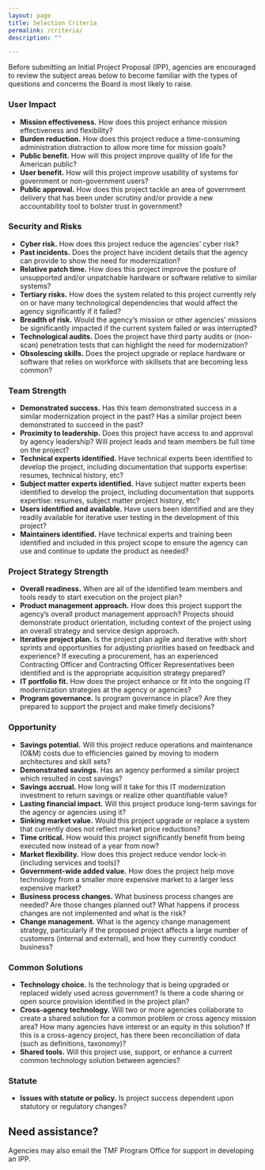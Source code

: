 ```yaml
---
layout: page
title: Selection Criteria
permalink: /criteria/
description: ""

---
```


Before submitting an Initial Project Proposal (IPP), agencies are encouraged to review the subject areas below to become familiar with the types of questions and concerns the Board is most likely to raise. 

### User Impact
- **Mission effectiveness.** How does this project enhance mission effectiveness and flexibility?
- **Burden reduction.** How does this project reduce a time-consuming administration distraction to allow more time for mission goals?
- **Public benefit.** How will this project improve quality of life for the American public?
- **User benefit.** How will this project improve usability of systems for government or non-government users?
- **Public approval.** How does this project tackle an area of government delivery that has been under scrutiny and/or provide a new accountability tool to bolster trust in government?

### Security and Risks
- **Cyber risk.** How does this project reduce the agencies’ cyber risk?
- **Past incidents.** Does the project have incident details that the agency can provide to show the need for modernization?
- **Relative patch time.** How does this project improve the posture of unsupported and/or unpatchable hardware or software relative to similar systems?
- **Tertiary risks.** How does the system related to this project currently rely on or have many technological dependencies that would affect the agency significantly if it failed?
- **Breadth of risk.** Would the agency’s mission or other agencies’ missions be significantly impacted if the current system failed or was interrupted?
- **Technological audits.** Does the project have third party audits or (non-scan) penetration tests that can highlight the need for modernization?
- **Obsolescing skills.** Does the project upgrade or replace hardware or software that relies on workforce with skillsets that are becoming less common?

### Team Strength
- **Demonstrated success.** Has this team demonstrated success in a similar modernization project in the past? Has a similar project been demonstrated to succeed in the past?
- **Proximity to leadership.** Does this project have access to and approval by agency leadership? Will project leads and team members be full time on the project?
- **Technical experts identified.** Have technical experts been identified to develop the project, including documentation that supports expertise: resumes, technical history, etc?
- **Subject matter experts identified.** Have subject matter experts been identified to develop the project, including documentation that supports expertise: resumes, subject matter project history, etc?
- **Users identified and available.** Have users been identified and are they readily available for iterative user testing in the development of this project?
- **Maintainers identified.** Have technical experts and training been identified and included in this project scope to ensure the agency can use and continue to update the product as needed?


### Project Strategy Strength
- **Overall readiness.** When are all of the identified team members and tools ready to start execution on the project plan?
- **Product management approach.** How does this project support the agency’s overall product management approach?  Projects should demonstrate product orientation, including context of the project using an overall strategy and service design approach.
- **Iterative project plan.** Is the project plan agile and iterative with short sprints and opportunities for adjusting priorities based on feedback and experience? If executing a procurement, has an experienced Contracting Officer and Contracting Officer Representatives been identified and is the appropriate acquisition strategy prepared?
- **IT portfolio fit.** How does the project enhance or fit into the ongoing IT modernization strategies at the agency or agencies?
- **Program governance.** Is program governance in place?  Are they prepared to support the project and make timely decisions?


### Opportunity
- **Savings potential.** Will this project reduce operations and maintenance (O&M) costs due to efficiencies gained by moving to modern architectures and skill sets?
- **Demonstrated savings.** Has an agency performed a similar project which resulted in cost savings?
- **Savings accrual.** How long will it take for this IT modernization investment to return savings or realize other quantifiable value?
- **Lasting financial impact.** Will this project produce long-term savings for the agency or agencies using it?
- **Sinking market value.** Would this project upgrade or replace a system that currently does not reflect market price reductions?
- **Time critical.** How would this project significantly benefit from being executed now instead of a year from now?
- **Market flexibility.** How does this project reduce vendor lock-in (including services and tools)?
- **Government-wide added value.** How does the project help move technology from a smaller more expensive market to a larger less expensive market?
- **Business process changes.** What business process changes are needed?  Are those changes planned out?  What happens if process changes are not implemented and what is the risk?
- **Change management.** What is the agency change management strategy, particularly if the proposed project affects a large number of customers (internal and external), and how they currently conduct business?


### Common Solutions
- **Technology choice.** Is the technology that is being upgraded or replaced widely used across government? Is there a code sharing or open source provision identified in the project plan?
- **Cross-agency technology.** Will two or more agencies collaborate to create a shared solution for a common problem or cross agency mission area? How many agencies have interest or an equity in this solution? If this is a cross-agency project, has there been reconciliation of data (such as definitions, taxonomy)?
- **Shared tools.** Will this project use, support, or enhance a current common technology solution between agencies?

### Statute
- **Issues with statute or policy.** Is project success dependent upon statutory or regulatory changes?


## Need assistance? 

Agencies may  also email the TMF Program Office for support in developing an IPP.
